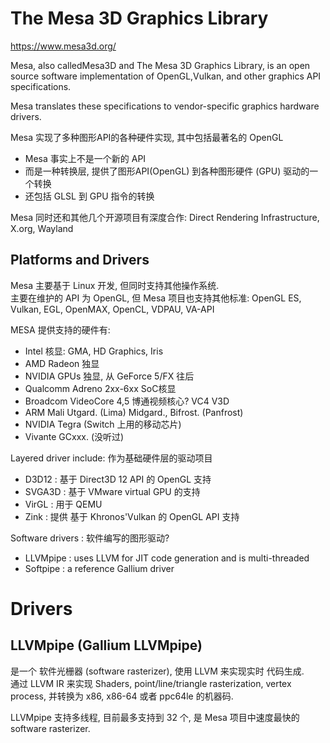 # The Mesa 3D Graphics Library

https://www.mesa3d.org/

Mesa, also calledMesa3D and The Mesa 3D Graphics Library, is an open source software implementation of OpenGL,Vulkan, and other graphics API specifications.

Mesa translates these specifications to vendor-specific graphics hardware drivers.

Mesa 实现了多种图形API的各种硬件实现, 其中包括最著名的 OpenGL
* Mesa 事实上不是一个新的 API
* 而是一种转换层, 提供了图形API(OpenGL) 到各种图形硬件 (GPU) 驱动的一个转换
* 还包括 GLSL 到 GPU 指令的转换  

Mesa 同时还和其他几个开源项目有深度合作: Direct Rendering Infrastructure, X.org, Wayland

## Platforms and Drivers  

Mesa 主要基于 Linux 开发, 但同时支持其他操作系统.  
主要在维护的 API 为 OpenGL, 但 Mesa 项目也支持其他标准: OpenGL ES, Vulkan, EGL, OpenMAX, OpenCL, VDPAU, VA-API  

MESA 提供支持的硬件有:
* Intel 核显: GMA, HD Graphics, Iris
* AMD Radeon 独显
* NVIDIA GPUs 独显, 从 GeForce 5/FX 往后
* Qualcomm Adreno 2xx-6xx SoC核显
* Broadcom VideoCore 4,5 博通视频核心? VC4 V3D
* ARM Mali Utgard. (Lima)  Midgard., Bifrost. (Panfrost)
* NVIDIA Tegra (Switch 上用的移动芯片)
* Vivante GCxxx. (没听过)

Layered driver include: 作为基础硬件层的驱动项目
* D3D12     : 基于 Direct3D 12 API 的 OpenGL 支持
* SVGA3D    : 基于 VMware virtual GPU 的支持
* VirGL     : 用于 QEMU 
* Zink      : 提供 基于 Khronos'Vulkan 的 OpenGL API 支持

Software drivers : 软件编写的图形驱动?
* LLVMpipe  : uses LLVM for JIT code generation and is multi-threaded
* Softpipe  : a reference Gallium driver



# Drivers


## LLVMpipe (Gallium LLVMpipe)

是一个 软件光栅器 (software rasterizer), 使用 LLVM 来实现实时 代码生成.  
通过 LLVM IR 来实现 Shaders, point/line/triangle rasterization, vertex process, 并转换为 x86, x86-64 或者 ppc64le 的机器码.  

LLVMpipe 支持多线程, 目前最多支持到 32 个, 是 Mesa 项目中速度最快的 software rasterizer. 

 
